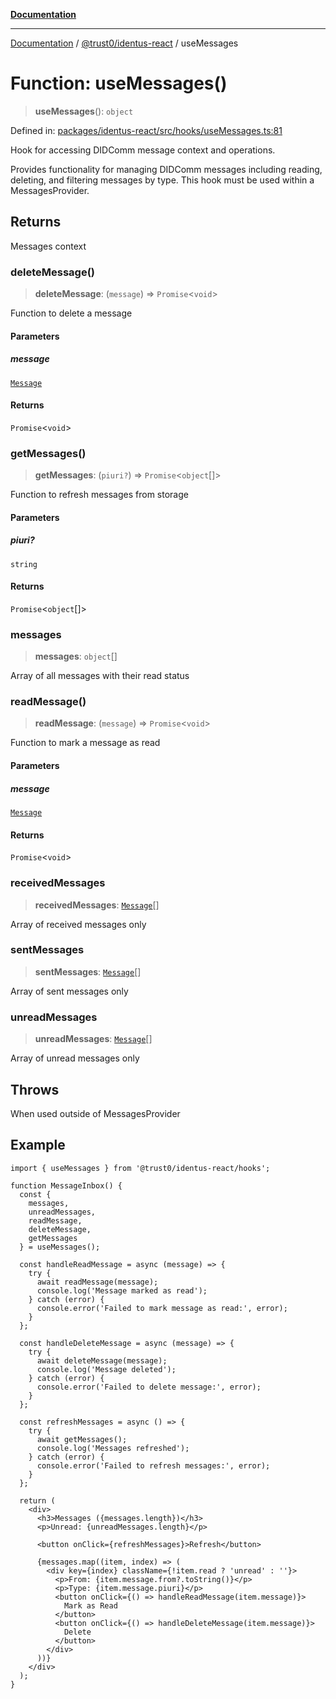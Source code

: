 [**Documentation**](../../../README.md)

***

[Documentation](../../../README.md) / [@trust0/identus-react](../README.md) / useMessages

# Function: useMessages()

> **useMessages**(): `object`

Defined in: [packages/identus-react/src/hooks/useMessages.ts:81](https://github.com/trust0-project/identus/blob/c5547f02425fb2c8e0a9806f3e808f5149ca3675/packages/identus-react/src/hooks/useMessages.ts#L81)

Hook for accessing DIDComm message context and operations.

Provides functionality for managing DIDComm messages including reading, deleting,
and filtering messages by type. This hook must be used within a MessagesProvider.

## Returns

Messages context

### deleteMessage()

> **deleteMessage**: (`message`) => `Promise`\<`void`\>

Function to delete a message

#### Parameters

##### message

[`Message`](https://github.com/hyperledger-identus/sdk-ts/blob/main/docs/sdk/modules.md)

#### Returns

`Promise`\<`void`\>

### getMessages()

> **getMessages**: (`piuri?`) => `Promise`\<`object`[]\>

Function to refresh messages from storage

#### Parameters

##### piuri?

`string`

#### Returns

`Promise`\<`object`[]\>

### messages

> **messages**: `object`[]

Array of all messages with their read status

### readMessage()

> **readMessage**: (`message`) => `Promise`\<`void`\>

Function to mark a message as read

#### Parameters

##### message

[`Message`](https://github.com/hyperledger-identus/sdk-ts/blob/main/docs/sdk/modules.md)

#### Returns

`Promise`\<`void`\>

### receivedMessages

> **receivedMessages**: [`Message`](https://github.com/hyperledger-identus/sdk-ts/blob/main/docs/sdk/modules.md)[]

Array of received messages only

### sentMessages

> **sentMessages**: [`Message`](https://github.com/hyperledger-identus/sdk-ts/blob/main/docs/sdk/modules.md)[]

Array of sent messages only

### unreadMessages

> **unreadMessages**: [`Message`](https://github.com/hyperledger-identus/sdk-ts/blob/main/docs/sdk/modules.md)[]

Array of unread messages only

## Throws

When used outside of MessagesProvider

## Example

```tsx
import { useMessages } from '@trust0/identus-react/hooks';

function MessageInbox() {
  const { 
    messages, 
    unreadMessages, 
    readMessage, 
    deleteMessage,
    getMessages 
  } = useMessages();
  
  const handleReadMessage = async (message) => {
    try {
      await readMessage(message);
      console.log('Message marked as read');
    } catch (error) {
      console.error('Failed to mark message as read:', error);
    }
  };
  
  const handleDeleteMessage = async (message) => {
    try {
      await deleteMessage(message);
      console.log('Message deleted');
    } catch (error) {
      console.error('Failed to delete message:', error);
    }
  };
  
  const refreshMessages = async () => {
    try {
      await getMessages();
      console.log('Messages refreshed');
    } catch (error) {
      console.error('Failed to refresh messages:', error);
    }
  };
  
  return (
    <div>
      <h3>Messages ({messages.length})</h3>
      <p>Unread: {unreadMessages.length}</p>
      
      <button onClick={refreshMessages}>Refresh</button>
      
      {messages.map((item, index) => (
        <div key={index} className={!item.read ? 'unread' : ''}>
          <p>From: {item.message.from?.toString()}</p>
          <p>Type: {item.message.piuri}</p>
          <button onClick={() => handleReadMessage(item.message)}>
            Mark as Read
          </button>
          <button onClick={() => handleDeleteMessage(item.message)}>
            Delete
          </button>
        </div>
      ))}
    </div>
  );
}
```
